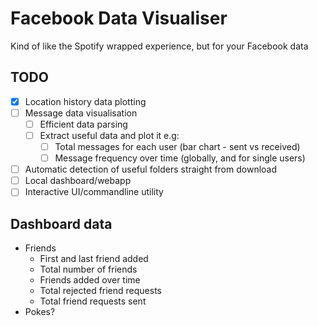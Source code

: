 # Facebook Data Visualiser
Kind of like the Spotify wrapped experience, but for your Facebook data

## TODO
* [x] Location history data plotting
* [ ] Message data visualisation
    * [ ] Efficient data parsing
    * [ ] Extract useful data and plot it e.g:
        * [ ] Total messages for each user (bar chart - sent vs received)
        * [ ] Message frequency over time (globally, and for single users)
* [ ] Automatic detection of useful folders straight from download
* [ ] Local dashboard/webapp
* [ ] Interactive UI/commandline utility

## Dashboard data
* Friends
    * First and last friend added
    * Total number of friends
    * Friends added over time  
    * Total rejected friend requests
    * Total friend requests sent
* Pokes?
